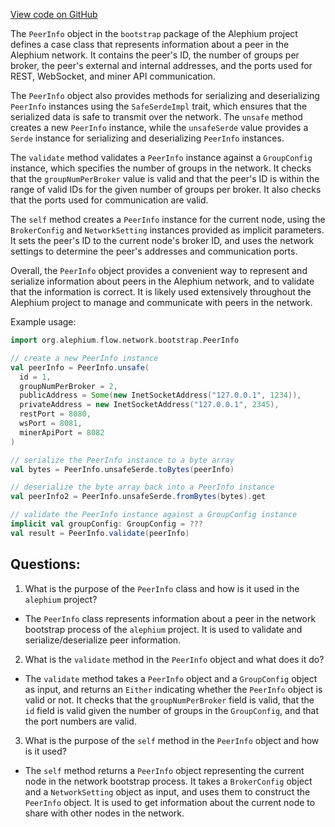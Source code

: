 [View code on GitHub](https://github.com/alephium/alephium/blob/master/flow/src/main/scala/org/alephium/flow/network/bootstrap/PeerInfo.scala)

The `PeerInfo` object in the `bootstrap` package of the Alephium project defines a case class that represents information about a peer in the Alephium network. It contains the peer's ID, the number of groups per broker, the peer's external and internal addresses, and the ports used for REST, WebSocket, and miner API communication. 

The `PeerInfo` object also provides methods for serializing and deserializing `PeerInfo` instances using the `SafeSerdeImpl` trait, which ensures that the serialized data is safe to transmit over the network. The `unsafe` method creates a new `PeerInfo` instance, while the `unsafeSerde` value provides a `Serde` instance for serializing and deserializing `PeerInfo` instances.

The `validate` method validates a `PeerInfo` instance against a `GroupConfig` instance, which specifies the number of groups in the network. It checks that the `groupNumPerBroker` value is valid and that the peer's ID is within the range of valid IDs for the given number of groups per broker. It also checks that the ports used for communication are valid.

The `self` method creates a `PeerInfo` instance for the current node, using the `BrokerConfig` and `NetworkSetting` instances provided as implicit parameters. It sets the peer's ID to the current node's broker ID, and uses the network settings to determine the peer's addresses and communication ports.

Overall, the `PeerInfo` object provides a convenient way to represent and serialize information about peers in the Alephium network, and to validate that the information is correct. It is likely used extensively throughout the Alephium project to manage and communicate with peers in the network. 

Example usage:

```scala
import org.alephium.flow.network.bootstrap.PeerInfo

// create a new PeerInfo instance
val peerInfo = PeerInfo.unsafe(
  id = 1,
  groupNumPerBroker = 2,
  publicAddress = Some(new InetSocketAddress("127.0.0.1", 1234)),
  privateAddress = new InetSocketAddress("127.0.0.1", 2345),
  restPort = 8080,
  wsPort = 8081,
  minerApiPort = 8082
)

// serialize the PeerInfo instance to a byte array
val bytes = PeerInfo.unsafeSerde.toBytes(peerInfo)

// deserialize the byte array back into a PeerInfo instance
val peerInfo2 = PeerInfo.unsafeSerde.fromBytes(bytes).get

// validate the PeerInfo instance against a GroupConfig instance
implicit val groupConfig: GroupConfig = ???
val result = PeerInfo.validate(peerInfo)
```
## Questions: 
 1. What is the purpose of the `PeerInfo` class and how is it used in the `alephium` project?
- The `PeerInfo` class represents information about a peer in the network bootstrap process of the `alephium` project. It is used to validate and serialize/deserialize peer information.

2. What is the `validate` method in the `PeerInfo` object and what does it do?
- The `validate` method takes a `PeerInfo` object and a `GroupConfig` object as input, and returns an `Either` indicating whether the `PeerInfo` object is valid or not. It checks that the `groupNumPerBroker` field is valid, that the `id` field is valid given the number of groups in the `GroupConfig`, and that the port numbers are valid.

3. What is the purpose of the `self` method in the `PeerInfo` object and how is it used?
- The `self` method returns a `PeerInfo` object representing the current node in the network bootstrap process. It takes a `BrokerConfig` object and a `NetworkSetting` object as input, and uses them to construct the `PeerInfo` object. It is used to get information about the current node to share with other nodes in the network.